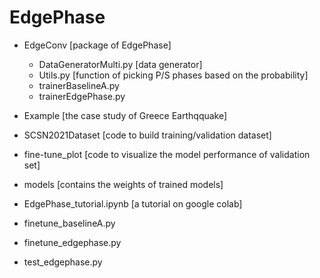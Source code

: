 # EdgePhase

- EdgeConv [package of EdgePhase]
  - DataGeneratorMulti.py [data generator]
  - Utils.py [function of picking P/S phases based on the  probability]
  - trainerBaselineA.py
  - trainerEdgePhase.py

- Example [the case study of Greece Earthqquake]
- SCSN2021Dataset [code to build training/validation dataset]
- fine-tune_plot [code to visualize the model performance of validation set]
- models [contains the weights of trained models]

- EdgePhase_tutorial.ipynb [a tutorial on google colab]
- finetune_baselineA.py
- finetune_edgephase.py
- test_edgephase.py

